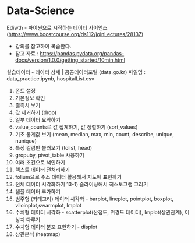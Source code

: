 # Data-Science

Ediwth - 파이썬으로 시작하는 데이터 사이언스 (https://www.boostcourse.org/ds112/joinLectures/28137)

- 강의를 참고하여 복습한다. 
- 참고 자료 : https://pandas.pydata.org/pandas-docs/version/1.0.0/getting_started/10min.html

실습데이터 - 데이터 상세 | 공공데이터포털 (data.go.kr)
파일명 : data_practice.ipynb, hospitalList.csv

1. 폰트 설정 
2. 기본정보 확인
3. 결측치 보기
4. 값 제거하기 (drop)
5. 일부 데이터 요약하기
6. value_counts로 값 집계하기, 값 정렬하기 (sort_values)
7. 기초 통계값 보기 (mean, median, max, min, count, describe, unique, nunique)
8. 특정 컬럼만 불러오기 (tolist, head)
9. gropuby, pivot_table 사용하기
10. 여러 조건으로 색인하기 
11. 텍스트 데이터 전처리하기
12. folium으로 주소 데이터 활용해서 지도에 표현하기
13. 전체 데이터 시각화하기
13-1) 슬라이싱해서 히스토그램 그리기
14. 샘플 데이터 추가하기
15. 범주형 (카테고리) 데이터 시각화 - barplot, lineplot, pointplot, boxplot, viloinplot,swarmplot, lmplot
16. 수치형 데이터 시각화 - scatterplot(산점도, 위경도 데이터), lmplot(상관관계), 이상치 다루기
17. 수치형 데이터 분포 표현하기 - displot 
18. 상관분석 (heatmap)

